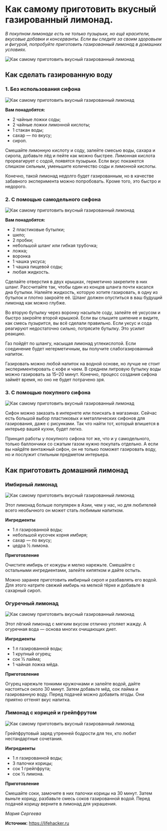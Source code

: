 # Как самому приготовить вкусный газированный лимонад.

_В покупном лимонаде есть не только пузырьки, но ещё красители, вкусовые добавки и консерванты. Если вы следите за своим здоровьем и фигурой, попробуйте приготовить газированный лимонад в домашних условиях._

![Как самому приготовить вкусный газированный лимонад](/images/Kulinar/Napitki/howto-limonade_01.jpg 'Как самому приготовить вкусный газированный лимонад')

## Как сделать газированную воду

### 1. Без использования сифона

![Как самому приготовить вкусный газированный лимонад](/images/Kulinar/Napitki/howto-limonade_02.jpg 'Как самому приготовить вкусный газированный лимонад')

**Вам понадобятся:**

- 2 чайные ложки соды;
- 2 чайные ложки лимонной кислоты;
- 1 стакан воды;
- сахар — по вкусу;
- сироп.

Смешайте лимонную кислоту и соду, залейте смесью воды, сахара и сиропа, добавьте лёд и пейте как можно быстрее. Лимонная кислота прореагирует с содой, появятся пузырьки. Если вкус покажется слишком сильным, уменьшите количество соды и лимонной кислоты.

Конечно, такой лимонад недолго будет газированным, но в качестве забавного эксперимента можно попробовать. Кроме того, это быстро и недорого.

### 2. С помощью самодельного сифона

![Как самому приготовить вкусный газированный лимонад](/images/Kulinar/Napitki/howto-limonade_03.jpg 'Как самому приготовить вкусный газированный лимонад')

**Вам понадобятся:**

- 2 пластиковые бутылки;
- шило;
- 2 пробки;
- небольшой шланг или гибкая трубочка;
- ложка;
- воронка
- 1 чашка уксуса;
- 1 чашка пищевой соды;
- любая жидкость.

Сделайте отверстия в двух крышках, герметично закрепите в них шланг. Рассчитайте так, чтобы один из концов шланга почти касался дна бутылки. Налейте жидкость, которую хотите газировать, в одну из бутылок и плотно закройте её. Шланг должен опуститься в ваш будущий лимонад как можно глубже.

Во вторую бутылку через воронку насыпьте соду, залейте её уксусом и быстро закройте второй крышкой. Если вы слышите шипение и видите, как смесь пузырится, вы всё сделали правильно. Если уксус и сода реагируют недостаточно сильно, потрясите бутылку. Это усилит реакцию.

Газ пойдёт по шлангу, насыщая лимонад углекислотой. Если соединение будет негерметичным, вы получите слабогазированный напиток.

Газировать можно любой напиток на водной основе, но лучше не стоит экспериментировать с кофе и чаем. В среднем литровую бутылку воды можно газировать за 15–20 минут. Конечно, процесс создания сифона займёт время, но оно не будет потрачено зря.

### 3. С помощью покупного сифона

![Как самому приготовить вкусный газированный лимонад](/images/Kulinar/Napitki/howto-limonade_04.jpg 'Как самому приготовить вкусный газированный лимонад')

Сифон можно заказать в интернете или поискать в магазинах. Сейчас есть большой выбор пластиковых и металлических сифонов для газирования, даже с рисунками. Так что найти тот, который впишется в интерьер вашей кухни, будет легко.

Принцип работы у покупного сифона тот же, что и у самодельного, только баллончики со сжатым газом нужно покупать отдельно. А если вы найдёте винтажный сифон, он не только поможет газировать воду, но и послужит стильным предметом интерьера.

## Как приготовить домашний лимонад

### Имбирный лимонад

![Как самому приготовить вкусный газированный лимонад](/images/Kulinar/Napitki/howto-limonade_05.jpg 'Как самому приготовить вкусный газированный лимонад')

Этот лимонад больше популярен в Азии, чем у нас, но для любителей всего необычного он может стать любимым напитком.

**Ингредиенты**

- 1 л газированной воды;
- небольшой кусочек корня имбиря;
- сахар — по вкусу;
- цедра ½ лимона.

**Приготовление**

Очистите имбирь от кожуры и мелко нарежьте. Смешайте с остальными ингредиентами, залейте кипятком и дайте остыть.

Можно заранее приготовить имбирный сироп и разбавлять его водой. Для этого натрите свежий имбирь на мелкой тёрке и добавьте в сахарный сироп.

### Огуречный лимонад

![Как самому приготовить вкусный газированный лимонад](/images/Kulinar/Napitki/howto-limonade_06.jpg 'Как самому приготовить вкусный газированный лимонад')

Этот лёгкий лимонад с мягким вкусом отлично утоляет жажду. А огуречная вода — основа многих очищающих диет.

**Ингредиенты**

- 1 л газированной воды;
- 1 крупный огурец;
- сок ½ лайма;
- 1 чайная ложка мёда.

**Приготовление**

Огурец нарежьте тонкими кружочками и залейте водой, дайте настояться около 30 минут. Затем добавьте мёд, сок лайма и газированную воду. Перед подачей можно добавить ягоды. Они приятно оттенят вкус напитка.

### Лимонад с корицей и грейпфрутом

![Как самому приготовить вкусный газированный лимонад](/images/Kulinar/Napitki/howto-limonade_07.jpg 'Как самому приготовить вкусный газированный лимонад')

Грейпфрутовый заряд утренней бодрости для тех, кто любит нестандартные сочетания.

**Ингредиенты**

- 1 л газированной воды;
- 3 палочки корицы;
- сок 1 грейпфрута;
- сок ½ лимона.

**Приготовление**

Смешайте соки, замочите в них палочки корицы на 30 минут. Затем выньте корицу, разбавьте смесь соков газированной водой. Перед подачей корицу верните в лимонад для украшения.

_Мария Сергеева_

**Источник**: https://lifehacker.ru
